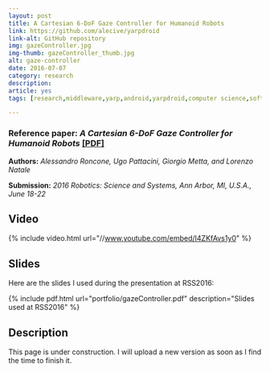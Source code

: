 ```yaml
---
layout: post
title: A Cartesian 6-DoF Gaze Controller for Humanoid Robots
link: https://github.com/alecive/yarpdroid
link-alt: GitHub repository
img: gazeController.jpg
img-thumb: gazeController_thumb.jpg
alt: gaze-controller
date: 2016-07-07
category: research
description:
article: yes
tags: [research,middleware,yarp,android,yarpdroid,computer science,software development,ndk,android studio,robotics,icub,mobile development,google glass]

---
```


### Reference paper: _A Cartesian 6-DoF Gaze Controller for Humanoid Robots_ <a class="no-print" href="/papers/[Roncone et al. 2016] A Cartesian 6-DoF Gaze Controller for Humanoid Robots.pdf" target="_blank"> [PDF]</a>

**Authors:** _Alessandro Roncone, Ugo Pattacini, Giorgio Metta, and Lorenzo Natale_

**Submission:** _2016 Robotics: Science and Systems, Ann Arbor, MI, U.S.A., June 18-22_

## Video

{% include video.html url="//www.youtube.com/embed/I4ZKfAvs1y0" %}

## Slides

Here are the slides I used during the presentation at RSS2016:

{% include pdf.html url="portfolio/gazeController.pdf" description="Slides used at RSS2016" %}

## Description

This page is under construction. I will upload a new version as soon as I find the time to finish it.

